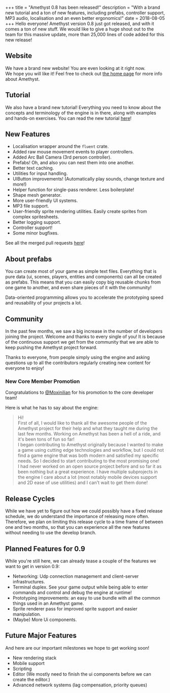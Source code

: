 +++
title = "Amethyst 0.8 has been released!"
description = "With a brand new tutorial and a ton of new features, including prefabs, controller support, MP3 audio, localisation and an even better ergonomics!"
date = 2018-08-05
+++
Hello everyone! Amethyst version 0.8 just got released, and with it comes a ton of new stuff.
We would like to give a huge shout out to the team for this massive update, more than 25,000 lines of code added for this new release!

## Website
We have a brand new website! You are even looking at it right now.  
We hope you will like it! Feel free to check out [the home page](https://www.amethyst.rs/) for more info about Amethyst.

## Tutorial
We also have a brand new tutorial!
Everything you need to know about the concepts and terminology of the engine is in there, along with examples and hands-on exercises.
You can read the new tutorial [here](https://www.amethyst.rs/book/master/)!

## New Features

* Localisation wrapper around the `fluent` crate.
* Added raw mouse movement events to player controllers.
* Added Arc Ball Camera (3rd person controller).
* Prefabs! Oh, and also you can nest them into one another.
* Better text caching.
* Utilities for input handling.
* UIButton improvements! (Automatically play sounds, change texture and more!)
* Helper function for single-pass renderer. Less boilerplate!
* Shape mesh generator.
* More user-friendly UI systems.
* MP3 file support.
* User-friendly sprite rendering utilities. Easily create sprites from complex spritesheets.
* Better logging support.
* Controller support!
* Some minor bugfixes.

See all the merged pull requests [here](https://github.com/amethyst/amethyst/pulls?page=1&q=is%3Apr+is%3Amerged+merged%3A%3E%3D2018-05-01&utf8=%E2%9C%93)!

## About prefabs

You can create most of your game as simple text files. Everything that is pure data (ui, scenes, players, entities and components) can all be created as prefabs.
This means that you can easily copy big reusable chunks from one game to another, and even share pieces of it with the community!

Data-oriented programming allows you to accelerate the prototyping speed and reusability of your projects a lot.

## Community

In the past few months, we saw a big increase in the number of developers joining the project. Welcome and thanks to every single of you!
It is because of the continuous support we get from the community that we are able to keep pushing the Amethyst project forward.

Thanks to everyone, from people simply using the engine and asking questions up to all the contributors regularly creating new content for everyone to enjoy!

### New Core Member Promotion

Congratulations to [@Moxinilian](https://github.com/Moxinilian) for his promotion to the core developer team!

Here is what he has to say about the engine:

>Hi!<br>
>First of all, I would like to thank all the awesome people of the Amethyst project for their help and what they taught me during the last few months. Working on Amethyst has been a hell of a ride, and it's been tons of fun so far!<br>
>I began contributing to Amethyst originally because I wanted to make a game using cutting edge technologies and workflow, but I could not find a game engine that was both modern and satisfied my specific needs. So I decided to start contributing to the most promising one!<br>
>I had never worked on an open source project before and so far it as been nothing but a great experience. I have multiple subprojects in the engine I care about a lot (most notably mobile devices support and 2D ease of use utilities)  and I can't wait to get them done!

## Release Cycles

While we have yet to figure out how we could possibly have a fixed release schedule, we do understand the importance of releasing more often.
Therefore, we plan on limiting this release cycle to a time frame of between one and two months, so that you can experience all the new features without needing to use the develop branch.

## Planned Features for 0.9

While you're still here, we can already tease a couple of the features we want to get in version 0.9:

* Networking: Udp connection management and client-server infrastructures.
* Terminal duplex. See your game output while being able to enter commands and control and debug the engine at runtime!
* Prototyping improvements: an easy to use bundle with all the common things used in an Amethyst game.
* Sprite renderer pass for improved sprite support and easier manipulation.
* (Maybe) More Ui components.

## Future Major Features

And here are our important milestones we hope to get working soon!

* New rendering stack
* Mobile support
* Scripting
* Editor (We mostly need to finish the ui components before we can create the editor.)
* Advanced network systems (lag compensation, priority queues)